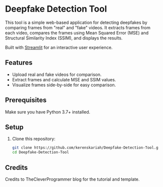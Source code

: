 # Deepfake Detection Tool

This tool is a simple web-based application for detecting deepfakes by comparing frames from "real" and "fake" videos. It extracts frames from each video, compares the frames using Mean Squared Error (MSE) and Structural Similarity Index (SSIM), and displays the results. 

Built with [Streamlit](https://streamlit.io/) for an interactive user experience.

## Features
- Upload real and fake videos for comparison.
- Extract frames and calculate MSE and SSIM values.
- Visualize frames side-by-side for easy comparison.

## Prerequisites

Make sure you have Python 3.7+ installed.

## Setup

1. Clone this repository:

   ```bash
   git clone https://github.com/kerenskariah/Deepfake-Detection-Tool.git
   cd Deepfake-Detection-Tool

## Credits

Credits to TheCleverProgrammer blog for the tutorial and template.
